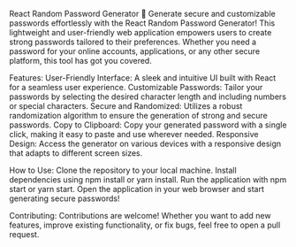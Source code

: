 React Random Password Generator 🚀
Generate secure and customizable passwords effortlessly with the React Random Password Generator! This lightweight and user-friendly web application empowers users to create strong passwords tailored to their preferences. Whether you need a password for your online accounts, applications, or any other secure platform, this tool has got you covered.


Features:
User-Friendly Interface: A sleek and intuitive UI built with React for a seamless user experience.
Customizable Passwords: Tailor your passwords by selecting the desired character length and including numbers or special characters.
Secure and Randomized: Utilizes a robust randomization algorithm to ensure the generation of strong and secure passwords.
Copy to Clipboard: Copy your generated password with a single click, making it easy to paste and use wherever needed.
Responsive Design: Access the generator on various devices with a responsive design that adapts to different screen sizes.


How to Use:
Clone the repository to your local machine.
Install dependencies using npm install or yarn install.
Run the application with npm start or yarn start.
Open the application in your web browser and start generating secure passwords!


Contributing:
Contributions are welcome! Whether you want to add new features, improve existing functionality, or fix bugs, feel free to open a pull request.
